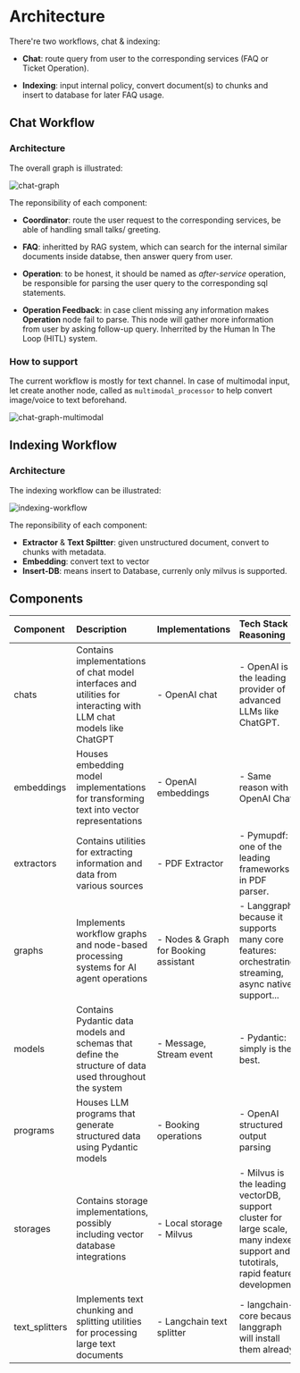 # Architecture

There're two workflows, chat & indexing:

- **Chat**: route query from user to the corresponding services (FAQ or Ticket Operation).

- **Indexing**: input internal policy, convert document(s) to chunks and insert to database for later FAQ usage.


## Chat Workflow

### Architecture

The overall graph is illustrated:

![chat-graph](./assets/graph.png)

The reponsibility of each component:

- **Coordinator**: route the user request to the corresponding services, be able of handling small talks/ greeting.

- **FAQ**: inheritted by RAG system, which can search for the internal similar documents inside databse, then answer query from user.

- **Operation**: to be honest, it should be named as *after-service* operation, be responsible for parsing the user query to the corresponding sql statements.

- **Operation Feedback**: in case client missing any information makes **Operation** node fail to parse. This node will gather more information from user by asking follow-up query. Inherrited by the Human In The Loop (HITL) system.

### How to support
The current workflow is mostly for text channel. In case of multimodal input, let create another node, called as `multimodal_processor` to help convert image/voice to text beforehand.

![chat-graph-multimodal](./assets/multimodal-graph.png)

## Indexing Workflow

### Architecture

The indexing workflow can be illustrated:

![indexing-workflow](./assets/indexing.png)

The reponsibility of each component:

- **Extractor** & **Text Spiltter**: given unstructured document, convert to chunks with metadata.
- **Embedding**: convert text to vector
- **Insert-DB**: means insert to Database, currenly only milvus is supported.

## Components

| Component | Description | Implementations | Tech Stack & Reasoning |
|:----------|:------------|:----------------|:-----------------------|
| chats | Contains implementations of chat model interfaces and utilities for interacting with LLM chat models like ChatGPT | - OpenAI chat | - OpenAI is the leading provider of advanced LLMs like ChatGPT. |
| embeddings | Houses embedding model implementations for transforming text into vector representations | - OpenAI embeddings | - Same reason with OpenAI Chat. |
| extractors | Contains utilities for extracting information and data from various sources | - PDF Extractor | - Pymupdf: one of the leading frameworks in PDF parser.
| graphs | Implements workflow graphs and node-based processing systems for AI agent operations | - Nodes & Graph for Booking assistant | - Langgraph because it supports many core features: orchestrating, streaming, async native support...  |
| models | Contains Pydantic data models and schemas that define the structure of data used throughout the system | - Message, Stream event | - Pydantic: simply is the best. |
| programs | Houses LLM programs that generate structured data using Pydantic models | - Booking operations | - OpenAI structured output parsing
| storages | Contains storage implementations, possibly including vector database integrations | - Local storage<br>- Milvus | - Milvus is the leading vectorDB, support cluster for large scale, many indexes support and tutotirals, rapid feature development.
| text_splitters | Implements text chunking and splitting utilities for processing large text documents | - Langchain text splitter | - langchain-core because langgraph will install them already.
